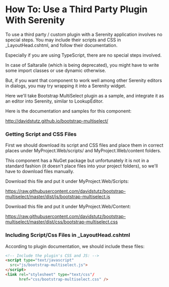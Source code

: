 # How To: Use a Third Party Plugin With Serenity

To use a third party / custom plugin with a Serenity application involves no special steps. You may include their scripts and CSS in _LayoutHead.cshtml, and follow their documentation. 

Especially if you are using TypeScript, there are no special steps involved. 

In case of Saltaralle (which is being deprecated), you might have to write some import classes or use dynamic otherwise.

But, if you want that component to work well among other Serenity editors in dialogs, you may try wrapping it into a Serenity widget.

Here we'll take Bootstrap MultiSelect plugin as a sample, and integrate it as an editor into Serenity, similar to LookupEditor.

Here is the documentation and samples for this component:

http://davidstutz.github.io/bootstrap-multiselect/


### Getting Script and CSS Files

First we should download its script and CSS files and place them in correct places under MyProject.Web/scripts/ and MyProject.Web/content folders.

This component has a NuGet package but unfortunately it is not in a standard fashion (it doesn't place files into your project folders), so we'll have to download files manually.

Download this file and put it under MyProject.Web/Scripts:

https://raw.githubusercontent.com/davidstutz/bootstrap-multiselect/master/dist/js/bootstrap-multiselect.js

Download this file and put it under MyProject.Web/Content:

https://raw.githubusercontent.com/davidstutz/bootstrap-multiselect/master/dist/css/bootstrap-multiselect.css

### Including Script/Css Files in _LayoutHead.cshtml

According to plugin documentation, we should include these files:

```html
<!-- Include the plugin's CSS and JS: -->
<script type="text/javascript" 
  src="js/bootstrap-multiselect.js">
</script>
<link rel="stylesheet" type="text/css"/
      href="css/bootstrap-multiselect.css" />
```

